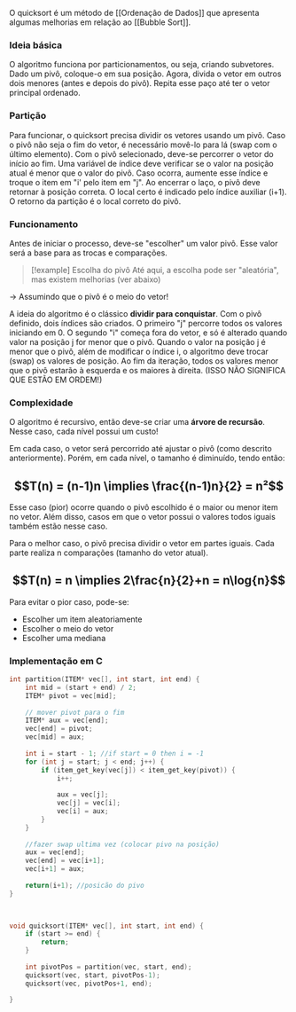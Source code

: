 O quicksort é um método de [[Ordenação de Dados]] que apresenta algumas melhorias em relação ao [[Bubble Sort]].

### Ideia básica
O algoritmo funciona por particionamentos, ou seja, criando subvetores.
Dado um pivô, coloque-o em sua posição.
Agora, divida o  vetor em outros dois menores (antes e depois do pivô).
Repita esse paço até ter o vetor principal ordenado.


### Partição
Para funcionar, o quicksort precisa dividir os vetores usando um pivô.
Caso o pivô não seja o fim do vetor, é necessário movê-lo para lá (swap com o último elemento).
Com o pivô selecionado, deve-se percorrer o vetor do início ao fim.
Uma variável de índice deve verificar se o valor na posição atual é menor que o valor do pivô. Caso ocorra, aumente esse índice e troque o item  em "i' pelo item em "j".
Ao encerrar o laço, o pivô deve retornar à posição correta.
O local certo é indicado pelo índice auxiliar (i+1).
O retorno da partição é o local correto do pivô.

### Funcionamento
Antes de iniciar o processo, deve-se "escolher" um valor pivô. 
Esse valor será a base para as trocas e comparações.

>[!example] Escolha do pivô
>Até aqui, a escolha pode ser "aleatória", mas existem melhorias (ver abaixo)

-> Assumindo que o pivô é o meio do vetor!

A ideia do algoritmo é o clássico **dividir para conquistar**.
Com o pivô definido, dois índices são criados.
O primeiro "j" percorre todos os valores iniciando em 0.
O segundo "i" começa fora do vetor, e só é alterado quando valor na posição j for menor que o pivô. 
Quando o valor na posição j é menor que o pivô, além de modificar o índice i, o algoritmo deve trocar (swap) os valores de posição.
Ao fim da iteração, todos os valores menor que o pivô estarão à esquerda e os maiores à direita. (ISSO NÃO SIGNIFICA QUE ESTÃO EM ORDEM!)

### Complexidade
O algoritmo é recursivo, então deve-se criar uma **árvore de recursão**.
Nesse caso, cada nível possui um custo!

Em cada caso, o vetor será percorrido até ajustar o pivô (como descrito anteriormente).
Porém, em cada nível, o tamanho é diminuído, tendo então:
## $$T(n) = (n-1)n \implies \frac{(n-1)n}{2} = n²$$
Esse caso (pior) ocorre quando o pivô escolhido é o maior ou menor item no vetor. Além disso, casos em que o vetor possui o valores todos iguais também estão nesse caso.

Para o melhor caso, o pivô precisa dividir o vetor em partes iguais. Cada parte realiza n comparações (tamanho do vetor atual).
## $$T(n) = n \implies 2\frac{n}{2}+n = n\log{n}$$
Para evitar o pior caso, pode-se:
- Escolher um item aleatoriamente
- Escolher o meio do vetor
- Escolher uma mediana 

### Implementação em C
```c
int partition(ITEM* vec[], int start, int end) {
	int mid = (start + end) / 2;
	ITEM* pivot = vec[mid];
	
	// mover pivot para o fim
	ITEM* aux = vec[end];
	vec[end] = pivot;
	vec[mid] = aux;
	
	int i = start - 1; //if start = 0 then i = -1
	for (int j = start; j < end; j++) {
		if (item_get_key(vec[j]) < item_get_key(pivot)) {
			i++;
			
			aux = vec[j];
			vec[j] = vec[i];
			vec[i] = aux;
		}
	}
	
	//fazer swap ultima vez (colocar pivo na posição)
	aux = vec[end];
	vec[end] = vec[i+1];
	vec[i+1] = aux;
	
	return(i+1); //posicão do pivo
}

  

void quicksort(ITEM* vec[], int start, int end) {
	if (start >= end) {
		return;
	}
	
	int pivotPos = partition(vec, start, end);
	quicksort(vec, start, pivotPos-1);
	quicksort(vec, pivotPos+1, end);

}
```
